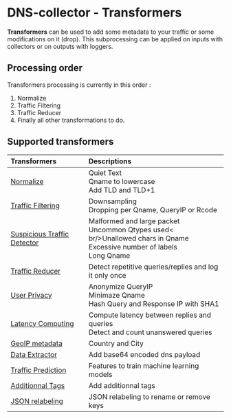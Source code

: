# DNS-collector - Transformers

**Transformers** can be used to add some metadata to your traffic or some modifications on it (drop).
This subprocessing can be applied on inputs with collectors or on outputs with loggers.

## Processing order

Transformers processing is currently in this order :

1. Normalize
2. Traffic Filtering
3. Traffic Reducer
4. Finally all other transformations to do.

## Supported transformers

| Transformers                                                      | Descriptions                                |
| :-----------------------------------------------------------------|:--------------------------------------------|
| [Normalize](transformers/transform_normalize.md)                  | Quiet Text<br />Qname to lowercase<br />Add TLD and TLD+1            |
| [Traffic Filtering](transformers/transform_trafficfiltering.md)   | Downsampling<br />Dropping per Qname, QueryIP or Rcode               |
| [Suspicious Traffic Detector](transformers/transform_suspiciousdetector.md)   | Malformed and large packet<br />Uncommon Qtypes used< br/>Unallowed chars in Qname<br/>Excessive number of labels<br/>Long Qname |
| [Traffic Reducer](transformers/transform_trafficreducer.md)       | Detect repetitive queries/replies and log it only once        |
| [User Privacy](transformers/transform_userprivacy.md)             | Anonymize QueryIP<br />Minimaze Qname<br />Hash Query and Response IP with SHA1                      |
| [Latency Computing](transformers/transform_latency.md)            | Compute latency between replies and queries<br />Detect and count unanswered queries |
| [GeoIP metadata](transformers/transform_geoip.md)                 | Country and City                         |
| [Data Extractor](transformers/transform_dataextractor.md)         | Add base64 encoded dns payload                        |
| [Traffic Prediction](transformers/transform_trafficprediction.md) | Features to train machine learning models              |
| [Additionnal Tags](transformers/transform_atags.md) | Add additionnal tags |
| [JSON relabeling](transformers/transform_relabeling.md) | JSON relabeling to rename or remove keys |
